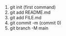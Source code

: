 
1. git init (first command)<br>
2. git add README.md <br>
3. git add FILE.md <br>
4. git commit -m (commit 0)<br>
5. git branch -M main

